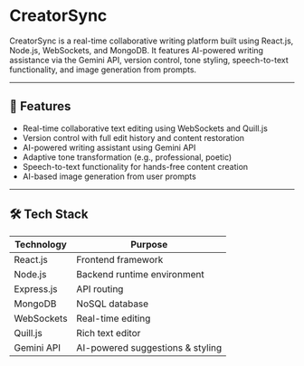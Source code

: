 # CreatorSync

CreatorSync is a real-time collaborative writing platform built using React.js, Node.js, WebSockets, and MongoDB. It features AI-powered writing assistance via the Gemini API, version control, tone styling, speech-to-text functionality, and image generation from prompts.

---

## 🚀 Features

- Real-time collaborative text editing using WebSockets and Quill.js
- Version control with full edit history and content restoration
- AI-powered writing assistant using Gemini API
- Adaptive tone transformation (e.g., professional, poetic)
- Speech-to-text functionality for hands-free content creation
- AI-based image generation from user prompts

---

## 🛠️ Tech Stack

| Technology     | Purpose                          |
|----------------|----------------------------------|
| React.js       | Frontend framework               |
| Node.js        | Backend runtime environment      |
| Express.js     | API routing                      |
| MongoDB        | NoSQL database                   |
| WebSockets     | Real-time editing                |
| Quill.js       | Rich text editor                 |
| Gemini API     | AI-powered suggestions & styling |


